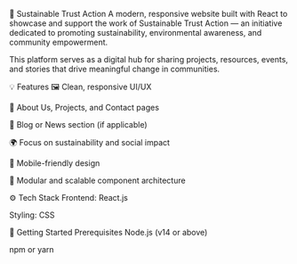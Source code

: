 🌱 Sustainable Trust Action
A modern, responsive website built with React to showcase and support the work of Sustainable Trust Action — an initiative dedicated to promoting sustainability, environmental awareness, and community empowerment.

This platform serves as a digital hub for sharing projects, resources, events, and stories that drive meaningful change in communities.

💡 Features
🖼️ Clean, responsive UI/UX

📄 About Us, Projects, and Contact pages

📢 Blog or News section (if applicable)

🌍 Focus on sustainability and social impact

📱 Mobile-friendly design

🧩 Modular and scalable component architecture

⚙️ Tech Stack
Frontend: React.js

Styling: CSS

🚀 Getting Started
Prerequisites
Node.js (v14 or above)

npm or yarn

